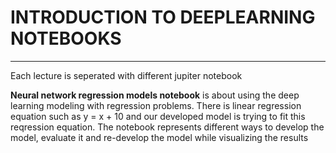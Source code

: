 # INTRODUCTION TO DEEPLEARNING NOTEBOOKS
<hr/>

Each lecture is seperated with different jupiter notebook

**Neural network regression models notebook** is about using the deep learning modeling with regression problems. There is linear regression equation such as y = x + 10 and our developed model is trying to fit this reqression equation. The notebook represents different ways to develop the model, evaluate it and re-develop the model while visualizing the results
